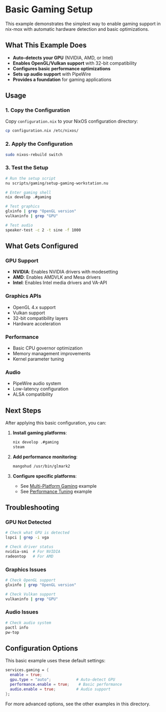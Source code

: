 # Basic Gaming Setup

This example demonstrates the simplest way to enable gaming support in nix-mox with automatic hardware detection and basic optimizations.

## What This Example Does

- **Auto-detects your GPU** (NVIDIA, AMD, or Intel)
- **Enables OpenGL/Vulkan support** with 32-bit compatibility
- **Configures basic performance optimizations**
- **Sets up audio support** with PipeWire
- **Provides a foundation** for gaming applications

## Usage

### 1. Copy the Configuration

Copy `configuration.nix` to your NixOS configuration directory:

```bash
cp configuration.nix /etc/nixos/
```

### 2. Apply the Configuration

```bash
sudo nixos-rebuild switch
```

### 3. Test the Setup

```bash
# Run the setup script
nu scripts/gaming/setup-gaming-workstation.nu

# Enter gaming shell
nix develop .#gaming

# Test graphics
glxinfo | grep "OpenGL version"
vulkaninfo | grep "GPU"

# Test audio
speaker-test -c 2 -t sine -f 1000
```

## What Gets Configured

### GPU Support
- **NVIDIA**: Enables NVIDIA drivers with modesetting
- **AMD**: Enables AMDVLK and Mesa drivers
- **Intel**: Enables Intel media drivers and VA-API

### Graphics APIs
- OpenGL 4.x support
- Vulkan support
- 32-bit compatibility layers
- Hardware acceleration

### Performance
- Basic CPU governor optimization
- Memory management improvements
- Kernel parameter tuning

### Audio
- PipeWire audio system
- Low-latency configuration
- ALSA compatibility

## Next Steps

After applying this basic configuration, you can:

1. **Install gaming platforms**:
   ```bash
   nix develop .#gaming
   steam
   ```

2. **Add performance monitoring**:
   ```bash
   mangohud /usr/bin/glmark2
   ```

3. **Configure specific platforms**:
   - See [Multi-Platform Gaming](../05-multi-platform/) example
   - See [Performance Tuning](../03-performance-tuning/) example

## Troubleshooting

### GPU Not Detected
```bash
# Check what GPU is detected
lspci | grep -i vga

# Check driver status
nvidia-smi  # For NVIDIA
radeontop   # For AMD
```

### Graphics Issues
```bash
# Check OpenGL support
glxinfo | grep "OpenGL version"

# Check Vulkan support
vulkaninfo | grep "GPU"
```

### Audio Issues
```bash
# Check audio system
pactl info
pw-top
```

## Configuration Options

This basic example uses these default settings:

```nix
services.gaming = {
  enable = true;
  gpu.type = "auto";           # Auto-detect GPU
  performance.enable = true;    # Basic performance
  audio.enable = true;         # Audio support
};
```

For more advanced options, see the other examples in this directory. 